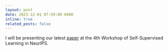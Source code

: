 ```yaml
---
layout: post
date: 2023-12-01 07:59:00-0400
inline: true
related_posts: false
---
```


I will be presenting our latest [paper](https://arxiv.org/abs/2311.02401) at the 4th Workshop of Self-Supervised Learning in NeurIPS.  
